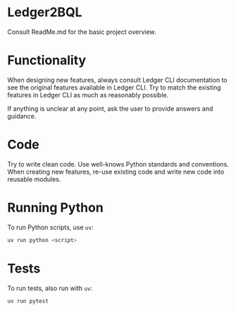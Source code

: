 # Ledger2BQL

Consult ReadMe.md for the basic project overview.

# Functionality
When designing new features, always consult Ledger CLI documentation to see the original features available in Ledger CLI. 
Try to match the existing features in Ledger CLI as much as reasonably possible.

If anything is unclear at any point, ask the user to provide answers and guidance.

# Code
Try to write clean code. Use well-knows Python standards and conventions.
When creating new features, re-use existing code and write new code into reusable modules.

# Running Python
To run Python scripts, use `uv`:
```sh
uv run python <script>
```

# Tests
To run tests, also run with `uv`:
```sh
uv run pytest
```
